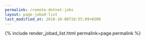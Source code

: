 ```yaml
---
permalink: /remote-dotnet-jobs
layout: page-jobad-list
last_modified_at: 2018-10-08T18:55:09+0200
---
```

{% include render_jobad_list.html permalink=page.permalink %}
